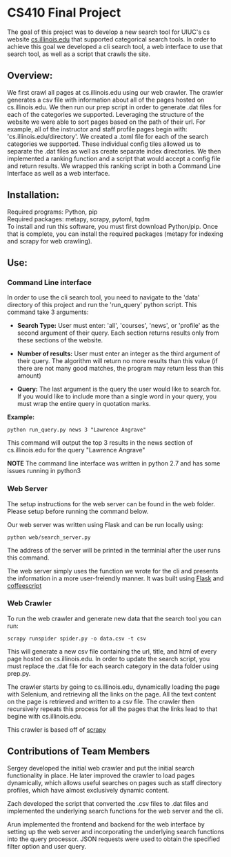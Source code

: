 # CS410 Final Project
The goal of this project was to develop a new search tool for UIUC's cs website [cs.illinois.edu](https://cs.illinois.edu/) that supported categorical search tools. In order to achieve this goal we developed a cli search tool, a web interface to use that search tool, as well as a script that crawls the site.

## Overview:
  We first crawl all pages at cs.illinois.edu using our web crawler. The crawler generates a csv file with information about all of the pages hosted on cs.illinois.edu. We then run our prep script in order to generate .dat files for each of the categories we supported. Leveraging the structure of the website we were able to sort pages based on the path of their url. For example, all of the instructor and staff profile pages begin with: 'cs.illinois.edu/directory'. We created a .toml file for each of the search categories we supported. These individual config tiles allowed us to separate the .dat files as well as create separate index directories. We then implemented a ranking function and a script that would accept a config file and return results. We wrapped this ranking script in both a Command Line Interface as well as a web interface. 

## Installation:
  Required programs: Python, pip  
  Required packages: metapy, scrapy, pytoml, tqdm  
  To install and run this software, you must first download Python/pip. Once that is complete, you can install the required packages (metapy for indexing and scrapy for web crawling).
  
  ## Use:
  ### Command Line interface
  In order to use the cli search tool, you need to navigate to the 'data' directory of this project and run the 'run_query' python script.
  This command take 3 arguments:
  
  * **Search Type:** User must enter: 'all', 'courses', 'news', or 'profile' as the second argument of their query. Each section returns results only from these sections of the website.
    
  * **Number of results:** User must enter an integer as the third argument of their query. The algorithm will return no more results than this value (if there are not many good matches, the program may return less than this amount)
  
  * **Query:** The last argument is the query the user would like to search for. If you would like to include more than a single word in your query, you must wrap the entire query in quotation marks.
  
  **Example:**
  
  ```python run_query.py news 3 "Lawrence Angrave"```
  
  This command will output the top 3 results in the news section of cs.illinois.edu for the query "Lawrence Angrave"
  
  **NOTE**
  The command line interface was written in python 2.7 and has some issues running in python3
  
  
  ### Web Server
  
  The setup instructions for the web server can be found in the web folder. Please setup before running the command below.
  
  Our web server was written using Flask and can be run locally using:
  
  ```python web/search_server.py```
  
  The address of the server will be printed in the terminial after the user runs this command.
  
  The web server simply uses the function we wrote for the cli and presents the information in a more user-freiendly manner. It was built using [Flask](http://flask.pocoo.org/) and [coffeescript](http://coffeescript.org/)
  
  ### Web Crawler

To run the web crawler and generate new data that the search tool you can run:

```scrapy runspider spider.py -o data.csv -t csv```

This will generate a new csv file containing the url, title, and html of every page hosted on cs.illinois.edu. In order to update the search script, you must replace the .dat file for each search category in the data folder using prep.py.

The crawler starts by going to cs.illinois.edu, dynamically loading the page with Selenium, and retrieving all the links on the page. All the text content on the page is retrieved and written to a csv file. The crawler then recursively repeats this process for all the pages that the links lead to that begine with cs.illinois.edu.

This crawler is based off of [scrapy](https://scrapy.org/)

## Contributions of Team Members

Sergey developed the initial web crawler and put the initial search functionality in place. He later improved the crawler to load pages dynamically, which allows useful searches on pages such as staff directory profiles, which have almost exclusively dynamic content.

Zach developed the script that converted the .csv files to .dat files and implemented the underlying search functions for the web server and the cli.

Arun implemented the frontend and backend for the web interface by setting up the web server and incorporating the underlying search functions into the query processor. JSON requests were used to obtain the specified filter option and user query.
